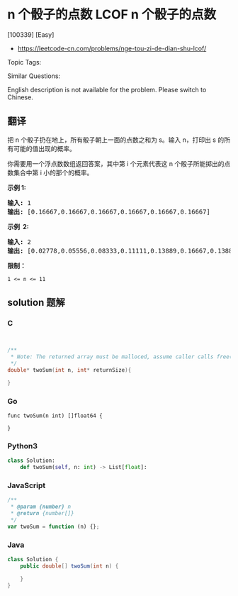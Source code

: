 # n 个骰子的点数 LCOF n 个骰子的点数

[100339] [Easy]

- https://leetcode-cn.com/problems/nge-tou-zi-de-dian-shu-lcof/

Topic Tags:

Similar Questions:

English description is not available for the problem. Please switch to Chinese.

## 翻译

把 n 个骰子扔在地上，所有骰子朝上一面的点数之和为 s。输入 n，打印出 s 的所有可能的值出现的概率。

你需要用一个浮点数数组返回答案，其中第 i 个元素代表这 n 个骰子所能掷出的点数集合中第 i 小的那个的概率。

**示例 1:**

<pre><strong>输入:</strong> 1
<strong>输出:</strong> [0.16667,0.16667,0.16667,0.16667,0.16667,0.16667]
</pre>

**示例  2:**

<pre><strong>输入:</strong> 2
<strong>输出:</strong> [0.02778,0.05556,0.08333,0.11111,0.13889,0.16667,0.13889,0.11111,0.08333,0.05556,0.02778]</pre>

**限制：**

`1 <= n <= 11`

## solution 题解

### C

```c


/**
 * Note: The returned array must be malloced, assume caller calls free().
 */
double* twoSum(int n, int* returnSize){

}


```

### Go

```golang
func twoSum(n int) []float64 {

}
```

### Python3

```python
class Solution:
    def twoSum(self, n: int) -> List[float]:
```

### JavaScript

```javascript
/**
 * @param {number} n
 * @return {number[]}
 */
var twoSum = function (n) {};
```

### Java

```java
class Solution {
    public double[] twoSum(int n) {

    }
}
```
